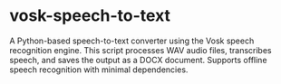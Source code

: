 # vosk-speech-to-text
A Python-based speech-to-text converter using the Vosk speech recognition engine. This script processes WAV audio files, transcribes speech, and saves the output as a DOCX document. Supports offline speech recognition with minimal dependencies.
